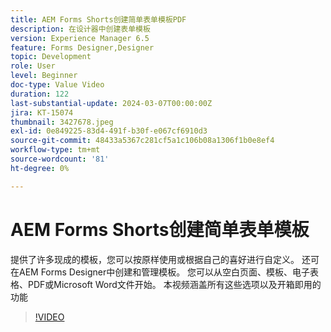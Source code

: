 ```yaml
---
title: AEM Forms Shorts创建简单表单模板PDF
description: 在设计器中创建表单模板
version: Experience Manager 6.5
feature: Forms Designer,Designer
topic: Development
role: User
level: Beginner
doc-type: Value Video
duration: 122
last-substantial-update: 2024-03-07T00:00:00Z
jira: KT-15074
thumbnail: 3427678.jpeg
exl-id: 0e849225-83d4-491f-b30f-e067cf6910d3
source-git-commit: 48433a5367c281cf5a1c106b08a1306f1b0e8ef4
workflow-type: tm+mt
source-wordcount: '81'
ht-degree: 0%

---
```


# AEM Forms Shorts创建简单表单模板

提供了许多现成的模板，您可以按原样使用或根据自己的喜好进行自定义。 还可在AEM Forms Designer中创建和管理模板。 您可以从空白页面、模板、电子表格、PDF或Microsoft Word文件开始。 本视频涵盖所有这些选项以及开箱即用的功能

>[!VIDEO](https://video.tv.adobe.com/v/3439158/?learn=on&captions=chi_hans)
